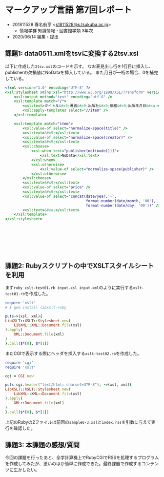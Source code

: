 # マークアップ言語 第7回レポート

- 201811528 春名航亨 <[s1811528@s.tsukuba.ac.jp](mailto:s1811528@s.tsukuba.ac.jp)>
  - 情報学群 知識情報・図書館学類 3年次
- 2020/06/14 編集・提出

## 課題1: data0511.xmlをtsvに変換する2tsv.xsl


以下に作成した`2tsv.xsl`のコードを示す。
なお表見出し行を1行目に挿入し、publisherの欠損値にNoDataを挿入している。
また月日が一桁の場合、0を補完している。

```xsl
<?xml version="1.0" encoding="UTF-8" ?>
<xsl:stylesheet xmlns:xsl="http://www.w3.org/1999/XSL/Transform" version="1.0">
    <xsl:output method="text" encoding="utf-8" />
    <xsl:template match="/">
        <xsl:text>タイトル&#x9;著者&#x9;出版社&#x9;価格&#x9;出版年月日&#xa;</xsl:text>
        <xsl:apply-templates select="//item" />
    </xsl:template>

    <xsl:template match="item">
        <xsl:value-of select="normalize-space(title)" />
        <xsl:text>&#x9;</xsl:text>
        <xsl:value-of select="normalize-space(creator)" />
        <xsl:text>&#x9;</xsl:text>
        <xsl:choose>
            <xsl:when test="publisher[not(node())]">
                <xsl:text>NoData</xsl:text>
            </xsl:when>
            <xsl:otherwise>
                <xsl:value-of select="normalize-space(publisher)" />
            </xsl:otherwise>
        </xsl:choose>
        <xsl:text>&#x9;</xsl:text>
        <xsl:value-of select="price" />
        <xsl:text>&#x9;</xsl:text>
        <xsl:value-of select="concat(date/year,'-',
                                     format-number(date/month, '00'),'-',
                                     format-number(date/day, '00'))" />
        <xsl:text>&#xa;</xsl:text>
    </xsl:template>
</xsl:stylesheet>
```

<br>
<br>
<br>
<br>
<br>

## 課題2: Rubyスクリプトの中でXSLTスタイルシートを利用

まず`ruby xslt-test01.rb input.xsl input.xml`のように実行する`xslt-test01.rb`を作成した。

```ruby
require 'xslt'
# $ gem install libxslt-ruby

puts->(xsl, xml){
LibXSLT::XSLT::Stylesheet.new(
    LibXML::XML::Document.file(xsl)
).apply(
    XML::Document.file(xml)
)
}.call($*[0], $*[1])
```

またCGIで表示する際にヘッダを挿入する`xslt-test02.rb`を作成した。

```ruby
require 'cgi'
require 'xslt'

cgi = CGI.new

puts cgi.header("text/html; charset=UTF-8"), ->(xsl, xml){
LibXSLT::XSLT::Stylesheet.new(
    LibXML::XML::Document.file(xsl)
).apply(
    XML::Document.file(xml)
)
}.call($*[0], $*[1])
```

上記のRubyの2ファイルは前回の`sample6-3.xsl`と`index.rss`を引数に与えて実行を確認した。

## 課題3: 本課題の感想/質問

今回の課題を行ったあと、全学計算機上でRubyCGIでRSSを処理するプログラムを作成してみたが、思いのほか簡単に作成できた。最終課題で作成するコンテンツに生かしたい。
